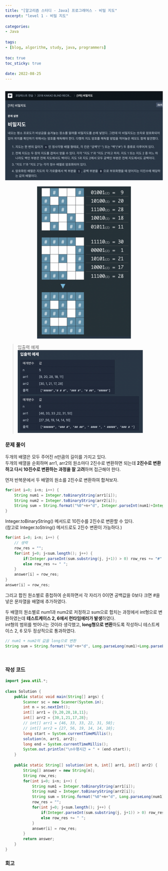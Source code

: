 ```yaml
--- 
title: "[알고리즘 스터디 - Java] 프로그래머스 - 비밀 지도" 
excerpt: "level 1 - 비밀 지도" 

categories: 
- Java

tags: 
- [blog, algorithm, study, java, programmers]

toc: true
toc_sticky: true

date: 2022-08-25
--- 
```


<br>

<center><img src="/assets/images/programmers/20220825_03-1.png" width="700"></center>
<br>
<center><img src="/assets/images/programmers/20220825_03-2.png" width="300"></center>

> 입출력 예제
<left><img src="/assets/images/programmers/20220825_03-3.png" width="400"></left>

### 문제 풀이
두개의 배열은 모두 주어진 n만큼의 길이를 가지고 있다. <br> 
두개의 배열을 순회하며 arr1, arr2의 원소마다 2진수로 변환하면 되는데 **2진수로 변환하고 다시 10진수로 변환하는 과정을 잘 고려**하며 접근해야 한다.

먼저 반복문에서 두 배열의 원소를 2진수로 변환하여 합쳐보자.

```java
for(int i=0; i<n; i++) {
    String num1 = Integer.toBinaryString(arr1[i]);
    String num2 = Integer.toBinaryString(arr2[i]);
    String sum = String.format("%0"+n+"d", Integer.parseInt(num1)+Integer.parseInt(num2));
}
```

Integer.toBinaryString() 메서드로 10진수를 2진수로 변환할 수 있다. <br>
(참고로 Integer.toString() 메서드로도 2진수 변환이 가능하다.)

```java
for(int i=0; i<n; i++) {
    // 생략
    row_res = "";
    for(int j=0; j<sum.length(); j++) {
        if(Integer.parseInt(sum.substring(j, j+1)) > 0) row_res += "#";
        else row_res += " ";
    }
    answer[i] = row_res;   
}
answer[i] = row_res;
```

그리고 합친 원소별로 중첩하여 순회하면서 각 자리가 0이면 공백값을 0보다 크면 #을 넣은 문자열을 배열에 추가하였다.

두 배열의 원소별로 num1과 num2로 저정하고 sum으로 합치는 과정에서 int형으로 변환하였는데 **테스트케이스 2, 6에서 런타임에러가 발생**하였다. <br>
int형의 범위를 벗어나는 것이라 생각했고, **long형으로 변환**하도록 작성하니 테스트케이스 2, 6 모두 정상적으로 통과하였다.

```java
// num1 + num2의 값을 long으로 변환
String sum = String.format("%0"+n+"d", Long.parseLong(num1)+Long.parseLong(num2));
```

<br>

### 작성 코드
```java
import java.util.*;

class Solution {
    public static void main(String[] args) {
        Scanner sc = new Scanner(System.in);
        int n = sc.nextInt();
        int[] arr1 = {9,20,28,18,11};
        int[] arr2 = {30,1,21,17,28};
        // int[] arr1 = {46, 33, 33, 22, 31, 50};
        // int[] arr2 = {27, 56, 19, 14, 14, 10};
        long start = System.currentTimeMillis();
        solution(n, arr1, arr2);
        long end = System.currentTimeMillis();
        System.out.println("\n수행시간 = " + (end-start));
    }

    public static String[] solution(int n, int[] arr1, int[] arr2) {
        String[] answer = new String[n];
        String row_res;
        for(int i=0; i<n; i++) {
            String num1 = Integer.toBinaryString(arr1[i]);
            String num2 = Integer.toBinaryString(arr2[i]);
            String sum = String.format("%0"+n+"d", Long.parseLong(num1)+Long.parseLong(num2));
            row_res = "";
            for(int j=0; j<sum.length(); j++) {
                if(Integer.parseInt(sum.substring(j, j+1)) > 0) row_res += "#";
                else row_res += " ";
            }
            answer[i] = row_res;   
        }
        return answer;
    }
}
```

### 회고